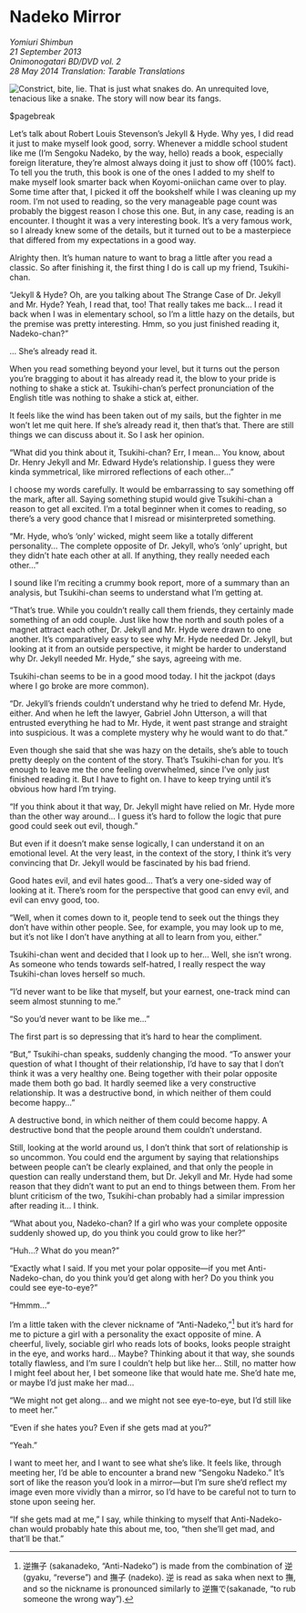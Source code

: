 # Nadeko Mirror

_Yomiuri Shimbun_  
_21 September 2013_  
_Onimonogatari BD/DVD vol. 2_  
_28 May 2014_
_Translation: Tarable Translations_

![_Constrict, bite, lie._  
_That is just what snakes do._  
_An unrequited love, tenacious like a snake.[^1]_  
_The story will now bear its fangs._](15_nadeko_mirror.jpg)

$pagebreak

Let’s talk about Robert Louis Stevenson’s Jekyll & Hyde. Why yes, I did read it just to make myself look good, sorry. Whenever a middle school student like me (I’m Sengoku Nadeko, by the way, hello) reads a book, especially foreign literature, they’re almost always doing it just to show off (100% fact). To tell you the truth, this book is one of the ones I added to my shelf to make myself look smarter back when Koyomi-oniichan came over to play. Some time after that, I picked it off the bookshelf while I was cleaning up my room. I’m not used to reading, so the very manageable page count was probably the biggest reason I chose this one. But, in any case, reading is an encounter. I thought it was a very interesting book. It’s a very famous work, so I already knew some of the details, but it turned out to be a masterpiece that differed from my expectations in a good way.

Alrighty then. It’s human nature to want to brag a little after you read a classic. So after finishing it, the first thing I do is call up my friend, Tsukihi-chan.

“Jekyll & Hyde? Oh, are you talking about The Strange Case of Dr. Jekyll and Mr. Hyde? Yeah, I read that, too! That really takes me back… I read it back when I was in elementary school, so I’m a little hazy on the details, but the premise was pretty interesting. Hmm, so you just finished reading it, Nadeko-chan?”

… She’s already read it.

When you read something beyond your level, but it turns out the person you’re bragging to about it has already read it, the blow to your pride is nothing to shake a stick at. Tsukihi-chan’s perfect pronunciation of the English title was nothing to shake a stick at, either.

It feels like the wind has been taken out of my sails, but the fighter in me won’t let me quit here. If she’s already read it, then that’s that. There are still things we can discuss about it. So I ask her opinion.

“What did you think about it, Tsukihi-chan? Err, I mean… You know, about Dr. Henry Jekyll and Mr. Edward Hyde’s relationship. I guess they were kinda symmetrical, like mirrored reflections of each other…”

I choose my words carefully. It would be embarrassing to say something off the mark, after all. Saying something stupid would give Tsukihi-chan a reason to get all excited. I’m a total beginner when it comes to reading, so there’s a very good chance that I misread or misinterpreted something.

“Mr. Hyde, who’s ‘only’ wicked, might seem like a totally different personality… The complete opposite of Dr. Jekyll, who’s ‘only’ upright, but they didn’t hate each other at all. If anything, they really needed each other…”

I sound like I’m reciting a crummy book report, more of a summary than an analysis, but Tsukihi-chan seems to understand what I’m getting at.

“That’s true. While you couldn’t really call them friends, they certainly made something of an odd couple. Just like how the north and south poles of a magnet attract each other, Dr. Jekyll and Mr. Hyde were drawn to one another. It’s comparatively easy to see why Mr. Hyde needed Dr. Jekyll, but looking at it from an outside perspective, it might be harder to understand why Dr. Jekyll needed Mr. Hyde,” she says, agreeing with me.

Tsukihi-chan seems to be in a good mood today. I hit the jackpot (days where I go broke are more common).

“Dr. Jekyll’s friends couldn’t understand why he tried to defend Mr. Hyde, either. And when he left the lawyer, Gabriel John Utterson, a will that entrusted everything he had to Mr. Hyde, it went past strange and straight into suspicious. It was a complete mystery why he would want to do that.”

Even though she said that she was hazy on the details, she’s able to touch pretty deeply on the content of the story. That’s Tsukihi-chan for you. It’s enough to leave me the one feeling overwhelmed, since I’ve only just finished reading it. But I have to fight on. I have to keep trying until it’s obvious how hard I’m trying.

“If you think about it that way, Dr. Jekyll might have relied on Mr. Hyde more than the other way around… I guess it’s hard to follow the logic that pure good could seek out evil, though.”

But even if it doesn’t make sense logically, I can understand it on an emotional level. At the very least, in the context of the story, I think it’s very convincing that Dr. Jekyll would be fascinated by his bad friend.

Good hates evil, and evil hates good… That’s a very one-sided way of looking at it. There’s room for the perspective that good can envy evil, and evil can envy good, too.

“Well, when it comes down to it, people tend to seek out the things they don’t have within other people. See, for example, you may look up to me, but it’s not like I don’t have anything at all to learn from you, either.”

Tsukihi-chan went and decided that I look up to her… Well, she isn’t wrong. As someone who tends towards self-hatred, I really respect the way Tsukihi-chan loves herself so much.

“I’d never want to be like that myself, but your earnest, one-track mind can seem almost stunning to me.”

“So you’d never want to be like me…”

The first part is so depressing that it’s hard to hear the compliment.

“But,” Tsukihi-chan speaks, suddenly changing the mood. “To answer your question of what I thought of their relationship, I’d have to say that I don’t think it was a very healthy one. Being together with their polar opposite made them both go bad. It hardly seemed like a very constructive relationship. It was a destructive bond, in which neither of them could become happy…”

A destructive bond, in which neither of them could become happy. A destructive bond that the people around them couldn’t understand.

Still, looking at the world around us, I don’t think that sort of relationship is so uncommon. You could end the argument by saying that relationships between people can’t be clearly explained, and that only the people in question can really understand them, but Dr. Jekyll and Mr. Hyde had some reason that they didn’t want to put an end to things between them. From her blunt criticism of the two, Tsukihi-chan probably had a similar impression after reading it… I think.

“What about you, Nadeko-chan? If a girl who was your complete opposite suddenly showed up, do you think you could grow to like her?”

“Huh…? What do you mean?”

“Exactly what I said. If you met your polar opposite—if you met Anti-Nadeko-chan, do you think you’d get along with her? Do you think you could see eye-to-eye?”

“Hmmm…”

I’m a little taken with the clever nickname of “Anti-Nadeko,”[^2] but it’s hard for me to picture a girl with a personality the exact opposite of mine. A cheerful, lively, sociable girl who reads lots of books, looks people straight in the eye, and works hard… Maybe? Thinking about it that way, she sounds totally flawless, and I’m sure I couldn’t help but like her… Still, no matter how I might feel about her, I bet someone like that would hate me. She’d hate me, or maybe I’d just make her mad…

“We might not get along… and we might not see eye-to-eye, but I’d still like to meet her.”

“Even if she hates you? Even if she gets mad at you?”

“Yeah.”

I want to meet her, and I want to see what she’s like. It feels like, through meeting her, I’d be able to encounter a brand new “Sengoku Nadeko.” It’s sort of like the reason you’d look in a mirror—but I’m sure she’d reflect my image even more vividly than a mirror, so I’d have to be careful not to turn to stone upon seeing her.

“If she gets mad at me,” I say, while thinking to myself that Anti-Nadeko-chan would probably hate this about me, too, “then she’ll get mad, and that’ll be that.”

[^1]: The word used here is written 失恋 (shitsuren, “unrequited love”), but has an indicated pronunciation that reads しつこい (shitsukoi, “persistent”).

[^2]: 逆撫子 (sakanadeko, “Anti-Nadeko”) is made from the combination of 逆 (gyaku, “reverse”) and 撫子 (nadeko). 逆 is read as saka when next to 撫, and so the nickname is pronounced similarly to 逆撫で(sakanade, “to rub someone the wrong way”).
